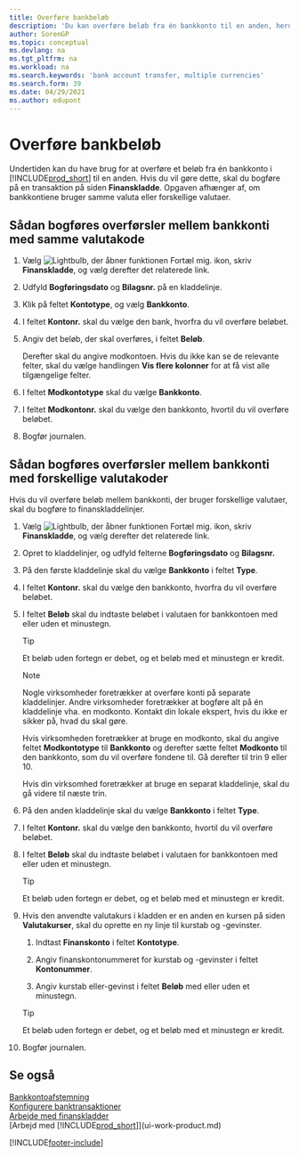 ```yaml
---
title: Overføre bankbeløb
description: 'Du kan overføre beløb fra én bankkonto til en anden, herunder forskellige valutaer, ved at bogføre transaktionen i finanskladden.'
author: SorenGP
ms.topic: conceptual
ms.devlang: na
ms.tgt_pltfrm: na
ms.workload: na
ms.search.keywords: 'bank account transfer, multiple currencies'
ms.search.form: 39
ms.date: 04/29/2021
ms.author: edupont
---
```

# <a name="transfer-bank-funds"></a><a name="transfer-bank-funds"></a>Overføre bankbeløb

Undertiden kan du have brug for at overføre et beløb fra én bankkonto i [!INCLUDE[prod_short](includes/prod_short.md)] til en anden. Hvis du vil gøre dette, skal du bogføre på en transaktion på siden **Finanskladde**. Opgaven afhænger af, om bankkontiene bruger samme valuta eller forskellige valutaer.

## <a name="to-post-a-transfer-between-bank-accounts-with-the-same-currency-code"></a><a name="to-post-a-transfer-between-bank-accounts-with-the-same-currency-code"></a>Sådan bogføres overførsler mellem bankkonti med samme valutakode

1. Vælg ![Lightbulb, der åbner funktionen Fortæl mig.](media/ui-search/search_small.png "Fortæl mig, hvad du vil foretage dig") ikon, skriv **Finanskladde**, og vælg derefter det relaterede link.
2. Udfyld **Bogføringsdato** og **Bilagsnr.** på en kladdelinje.
3. Klik på feltet **Kontotype**, og vælg **Bankkonto**.
4. I feltet **Kontonr.** skal du vælge den bank, hvorfra du vil overføre beløbet.
5. Angiv det beløb, der skal overføres, i feltet **Beløb**.

    Derefter skal du angive modkontoen. Hvis du ikke kan se de relevante felter, skal du vælge handlingen **Vis flere kolonner** for at få vist alle tilgængelige felter.
6. I feltet **Modkontotype** skal du vælge **Bankkonto**.
7. I feltet **Modkontonr.** skal du vælge den bankkonto, hvortil du vil overføre beløbet.
8. Bogfør journalen.

## <a name="to-post-a-transfer-between-bank-accounts-with-different-currency-codes"></a><a name="to-post-a-transfer-between-bank-accounts-with-different-currency-codes"></a>Sådan bogføres overførsler mellem bankkonti med forskellige valutakoder

Hvis du vil overføre beløb mellem bankkonti, der bruger forskellige valutaer, skal du bogføre to finanskladdelinjer.

1. Vælg ![Lightbulb, der åbner funktionen Fortæl mig.](media/ui-search/search_small.png "Fortæl mig, hvad du vil foretage dig") ikon, skriv **Finanskladde**, og vælg derefter det relaterede link.
2. Opret to kladdelinjer, og udfyld felterne **Bogføringsdato** og **Bilagsnr.**
3. På den første kladdelinje skal du vælge **Bankkonto** i feltet **Type**.
4. I feltet **Kontonr.** skal du vælge den bankkonto, hvorfra du vil overføre beløbet.
5. I feltet **Beløb** skal du indtaste beløbet i valutaen for bankkontoen med eller uden et minustegn.

    > [!TIP]
    > Et beløb uden fortegn er debet, og et beløb med et minustegn er kredit.

    > [!NOTE]
    > Nogle virksomheder foretrækker at overføre konti på separate kladdelinjer. Andre virksomheder foretrækker at bogføre alt på én kladdelinje vha. en modkonto. Kontakt din lokale ekspert, hvis du ikke er sikker på, hvad du skal gøre.
    >
    > Hvis virksomheden foretrækker at bruge en modkonto, skal du angive feltet **Modkontotype** til **Bankkonto** og derefter sætte feltet **Modkonto** til den bankkonto, som du vil overføre fondene til. Gå derefter til trin 9 eller 10.
    >
    > Hvis din virksomhed foretrækker at bruge en separat kladdelinje, skal du gå videre til næste trin.
6. På den anden kladdelinje skal du vælge **Bankkonto** i feltet **Type**.
7. I feltet **Kontonr.** skal du vælge den bankkonto, hvortil du vil overføre beløbet.
8. I feltet **Beløb** skal du indtaste beløbet i valutaen for bankkontoen med eller uden et minustegn.

    > [!TIP]
    > Et beløb uden fortegn er debet, og et beløb med et minustegn er kredit.
9. Hvis den anvendte valutakurs i kladden er en anden en kursen på siden **Valutakurser**, skal du oprette en ny linje til kurstab og -gevinster.  

    1. Indtast **Finanskonto** i feltet **Kontotype**.  

    2. Angiv finanskontonummeret for kurstab og -gevinster i feltet **Kontonummer**.  

    3. Angiv kurstab eller-gevinst i feltet **Beløb** med eller uden et minustegn.

    > [!TIP]
    > Et beløb uden fortegn er debet, og et beløb med et minustegn er kredit.
10. Bogfør journalen.

## <a name="see-also"></a><a name="see-also"></a>Se også

[Bankkontoafstemning](bank-manage-bank-accounts.md)  
[Konfigurere banktransaktioner](bank-setup-banking.md)  
[Arbejde med finanskladder](ui-work-general-journals.md)  
[Arbejd med [!INCLUDE[prod_short](includes/prod_short.md)]](ui-work-product.md)


[!INCLUDE[footer-include](includes/footer-banner.md)]
